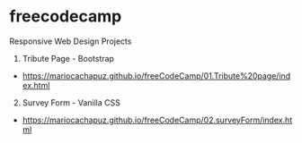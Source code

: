 # freecodecamp

Responsive Web Design Projects
01. Tribute Page - Bootstrap
  * https://mariocachapuz.github.io/freeCodeCamp/01.Tribute%20page/index.html
02. Survey Form - Vanilla CSS
  * https://mariocachapuz.github.io/freeCodeCamp/02.surveyForm/index.html
